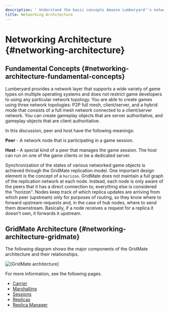 ```yaml
---
description: ' Understand the basic concepts Amazon Lumberyard''s networking architecture. '
title: Networking Architecture
---
```

# Networking Architecture {#networking-architecture}

## Fundamental Concepts {#networking-architecture-fundamental-concepts}

 Lumberyard provides a network layer that supports a wide variety of game types on multiple operating systems and does not restrict game developers to using any particular network topology\. You are able to create games using three network topologies: P2P full mesh, client/server, and a hybrid mode that consists of a full mesh network connected to a client/server network\. You can create gameplay objects that are server authoritative, and gameplay objects that are client authoritative\.

 In this discussion, peer and host have the following meanings:

 **Peer** \- A network node that is participating in a game session\.

 **Host** \- A special kind of a peer that manages the game session\. The host can run on one of the game clients or be a dedicated server\. 

 Synchronization of the states of various networked game objects is achieved through the GridMate replication model\. One important design element is the concept of a `horizon`\. GridMate does not maintain a full graph of the replication network at each node\. Instead, each node is only aware of the peers that it has a direct connection to; everything else is considered the "horizon"\. Nodes keep track of which replica updates are arriving from which peer \(upstream\) only for purposes of routing, so they know where to forward upstream requests and, in the case of hub nodes, where to send them downstream\. Basically, if a node receives a request for a replica it doesn't own, it forwards it upstream\.

## GridMate Architecture {#networking-architecture-gridmate}

 The following diagram shows the major components of the GridMate architecture and their relationships\.

![\[GridMate architecture\]](/images/userguide/networking/network-architecture-gridmate.jpg)

For more information, see the following pages\.
+ [Carrier](/docs/userguide/networking/carrier.md)
+ [Marshalling](/docs/userguide/networking/marshalling.md)
+ [Sessions](/docs/userguide/networking/session-service.md)
+ [Replicas](/docs/userguide/networking/replicas.md)
+ [Replica Manager](/docs/userguide/networking/replicas-replica-manager.md)